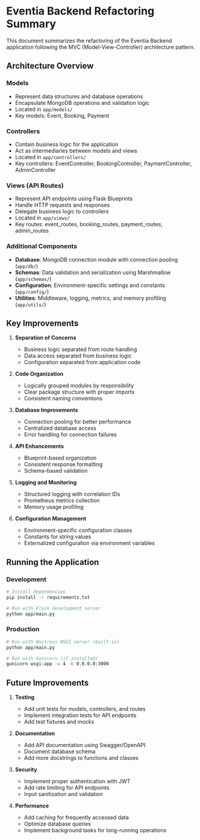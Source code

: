 # Eventia Backend Refactoring Summary

This document summarizes the refactoring of the Eventia Backend application following the MVC (Model-View-Controller) architecture pattern.

## Architecture Overview

### Models
- Represent data structures and database operations
- Encapsulate MongoDB operations and validation logic
- Located in `app/models/`
- Key models: Event, Booking, Payment

### Controllers
- Contain business logic for the application
- Act as intermediaries between models and views
- Located in `app/controllers/`
- Key controllers: EventController, BookingController, PaymentController, AdminController

### Views (API Routes)
- Represent API endpoints using Flask Blueprints
- Handle HTTP requests and responses
- Delegate business logic to controllers
- Located in `app/views/`
- Key routes: event_routes, booking_routes, payment_routes, admin_routes

### Additional Components
- **Database**: MongoDB connection module with connection pooling (`app/db/`)
- **Schemas**: Data validation and serialization using Marshmallow (`app/schemas/`)
- **Configuration**: Environment-specific settings and constants (`app/config/`)
- **Utilities**: Middleware, logging, metrics, and memory profiling (`app/utils/`)

## Key Improvements

1. **Separation of Concerns**
   - Business logic separated from route handling
   - Data access separated from business logic
   - Configuration separated from application code

2. **Code Organization**
   - Logically grouped modules by responsibility
   - Clear package structure with proper imports
   - Consistent naming conventions

3. **Database Improvements**
   - Connection pooling for better performance
   - Centralized database access
   - Error handling for connection failures

4. **API Enhancements**
   - Blueprint-based organization
   - Consistent response formatting
   - Schema-based validation

5. **Logging and Monitoring**
   - Structured logging with correlation IDs
   - Prometheus metrics collection
   - Memory usage profiling

6. **Configuration Management**
   - Environment-specific configuration classes
   - Constants for string values
   - Externalized configuration via environment variables

## Running the Application

### Development
```bash
# Install dependencies
pip install -r requirements.txt

# Run with Flask development server
python app/main.py
```

### Production
```bash
# Run with Waitress WSGI server (built-in)
python app/main.py

# Run with Gunicorn (if installed)
gunicorn wsgi:app -w 4 -b 0.0.0.0:3000
```

## Future Improvements

1. **Testing**
   - Add unit tests for models, controllers, and routes
   - Implement integration tests for API endpoints
   - Add test fixtures and mocks

2. **Documentation**
   - Add API documentation using Swagger/OpenAPI
   - Document database schema
   - Add more docstrings to functions and classes

3. **Security**
   - Implement proper authentication with JWT
   - Add rate limiting for API endpoints
   - Input sanitization and validation

4. **Performance**
   - Add caching for frequently accessed data
   - Optimize database queries
   - Implement background tasks for long-running operations 